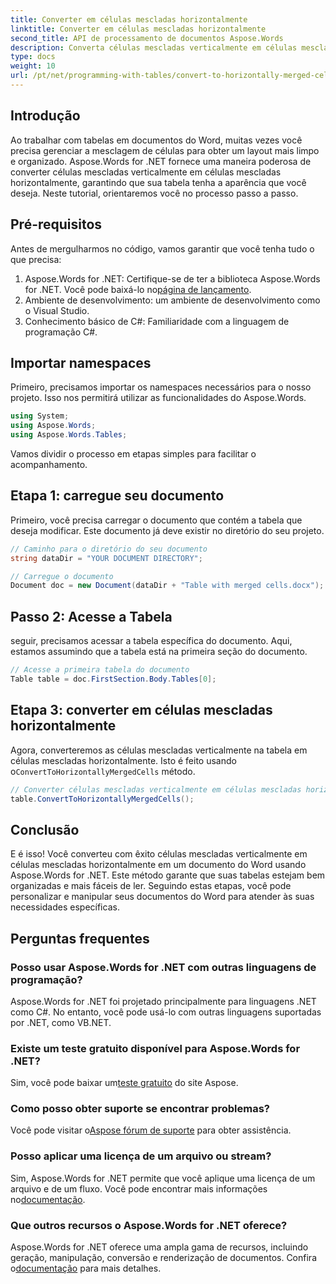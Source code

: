 ```yaml
---
title: Converter em células mescladas horizontalmente
linktitle: Converter em células mescladas horizontalmente
second_title: API de processamento de documentos Aspose.Words
description: Converta células mescladas verticalmente em células mescladas horizontalmente em documentos do Word usando Aspose.Words for .NET. Guia passo a passo para um layout de mesa perfeito.
type: docs
weight: 10
url: /pt/net/programming-with-tables/convert-to-horizontally-merged-cells/
---
```

## Introdução

Ao trabalhar com tabelas em documentos do Word, muitas vezes você precisa gerenciar a mesclagem de células para obter um layout mais limpo e organizado. Aspose.Words for .NET fornece uma maneira poderosa de converter células mescladas verticalmente em células mescladas horizontalmente, garantindo que sua tabela tenha a aparência que você deseja. Neste tutorial, orientaremos você no processo passo a passo.

## Pré-requisitos

Antes de mergulharmos no código, vamos garantir que você tenha tudo o que precisa:

1.  Aspose.Words for .NET: Certifique-se de ter a biblioteca Aspose.Words for .NET. Você pode baixá-lo no[página de lançamento](https://releases.aspose.com/words/net/).
2. Ambiente de desenvolvimento: um ambiente de desenvolvimento como o Visual Studio.
3. Conhecimento básico de C#: Familiaridade com a linguagem de programação C#.

## Importar namespaces

Primeiro, precisamos importar os namespaces necessários para o nosso projeto. Isso nos permitirá utilizar as funcionalidades do Aspose.Words.

```csharp
using System;
using Aspose.Words;
using Aspose.Words.Tables;
```

Vamos dividir o processo em etapas simples para facilitar o acompanhamento.

## Etapa 1: carregue seu documento

Primeiro, você precisa carregar o documento que contém a tabela que deseja modificar. Este documento já deve existir no diretório do seu projeto.

```csharp
// Caminho para o diretório do seu documento
string dataDir = "YOUR DOCUMENT DIRECTORY";

// Carregue o documento
Document doc = new Document(dataDir + "Table with merged cells.docx");
```

## Passo 2: Acesse a Tabela

seguir, precisamos acessar a tabela específica do documento. Aqui, estamos assumindo que a tabela está na primeira seção do documento.

```csharp
// Acesse a primeira tabela do documento
Table table = doc.FirstSection.Body.Tables[0];
```

## Etapa 3: converter em células mescladas horizontalmente

 Agora, converteremos as células mescladas verticalmente na tabela em células mescladas horizontalmente. Isto é feito usando o`ConvertToHorizontallyMergedCells` método.

```csharp
// Converter células mescladas verticalmente em células mescladas horizontalmente
table.ConvertToHorizontallyMergedCells();
```

## Conclusão

E é isso! Você converteu com êxito células mescladas verticalmente em células mescladas horizontalmente em um documento do Word usando Aspose.Words for .NET. Este método garante que suas tabelas estejam bem organizadas e mais fáceis de ler. Seguindo estas etapas, você pode personalizar e manipular seus documentos do Word para atender às suas necessidades específicas.

## Perguntas frequentes

### Posso usar Aspose.Words for .NET com outras linguagens de programação?  
Aspose.Words for .NET foi projetado principalmente para linguagens .NET como C#. No entanto, você pode usá-lo com outras linguagens suportadas por .NET, como VB.NET.

### Existe um teste gratuito disponível para Aspose.Words for .NET?  
 Sim, você pode baixar um[teste gratuito](https://releases.aspose.com/) do site Aspose.

### Como posso obter suporte se encontrar problemas?  
 Você pode visitar o[Aspose fórum de suporte](https://forum.aspose.com/c/words/8) para obter assistência.

### Posso aplicar uma licença de um arquivo ou stream?  
Sim, Aspose.Words for .NET permite que você aplique uma licença de um arquivo e de um fluxo. Você pode encontrar mais informações no[documentação](https://reference.aspose.com/words/net/).

### Que outros recursos o Aspose.Words for .NET oferece?  
 Aspose.Words for .NET oferece uma ampla gama de recursos, incluindo geração, manipulação, conversão e renderização de documentos. Confira o[documentação](https://reference.aspose.com/words/net/) para mais detalhes.